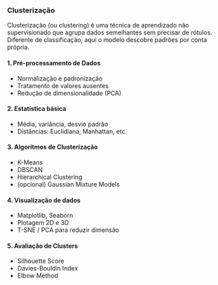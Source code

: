 ### Clusterização

Clusterização (ou clustering) é uma técnica de aprendizado não supervisionado que agrupa dados semelhantes sem precisar de rótulos. Diferente de classificação, aqui o modelo descobre padrões por conta própria.

#### 1. Pré-processamento de Dados
- Normalização e padronização
- Tratamento de valores ausentes
- Redução de dimensionalidade (PCA)

#### 2. Estatística básica
- Média, variância, desvio padrão
- Distâncias: Euclidiana, Manhattan, etc.

#### 3. Algoritmos de Clusterização
- K-Means
- DBSCAN
- Hierarchical Clustering
- (opcional) Gaussian Mixture Models

#### 4. Visualização de dados
- Matplotlib, Seaborn
- Plotagem 2D e 3D
- T-SNE / PCA para reduzir dimensão

#### 5. Avaliação de Clusters
- Silhouette Score
- Davies-Bouldin Index
- Elbow Method